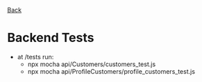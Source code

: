 [Back](../../README.md)

# Backend Tests
- at /tests run:
  - npx mocha api/Customers/customers_test.js
  - npx mocha api/ProfileCustomers/profile_customers_test.js
